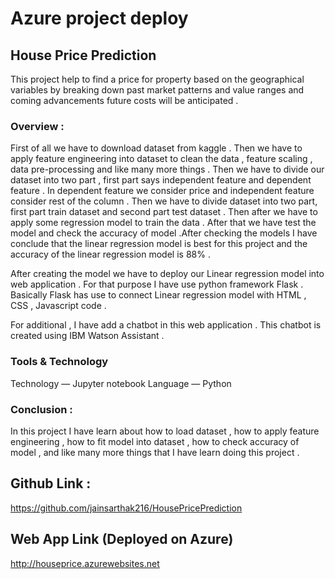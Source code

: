 # Azure project deploy
## House Price Prediction

This project help to find a price for property based on the geographical variables by breaking down past market patterns and value ranges and coming advancements future costs will be anticipated .

### Overview :
First of all we have to download dataset from kaggle . Then we have to apply feature engineering into dataset to clean the data , feature scaling , data pre-processing and like many more things . Then we have to divide our dataset into two part , first part says independent feature and dependent feature . In dependent feature we consider price and independent feature consider rest of the column . Then we have to divide dataset into two part, first part train dataset and second part test dataset . Then after we have to apply some regression model to train the data . After that we have test the model and check the accuracy of model .After checking the models I have conclude that the linear regression model is best for this project and the accuracy of the linear regression model is 88% .

After creating the model we have to deploy our Linear regression model into web application . For that purpose I have use python framework Flask . Basically Flask has use to connect Linear regression model with HTML , CSS , Javascript code .

For additional , I have add a chatbot in this web application . This chatbot is created using IBM Watson Assistant .

### Tools & Technology
Technology — Jupyter notebook
Language — Python

### Conclusion :
In this project I have learn about how to load dataset , how to apply feature engineering , how to fit model into dataset , how to check accuracy of model , and like many more things that I have learn doing this project .

## Github Link :
https://github.com/jainsarthak216/HousePricePrediction

## Web App Link (Deployed on Azure)
http://houseprice.azurewebsites.net

